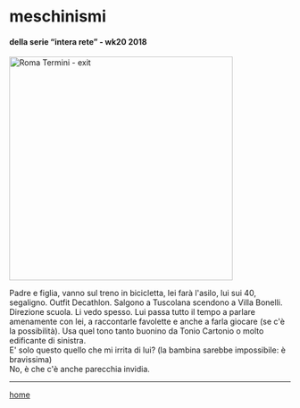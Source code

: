 # meschinismi    

#### della serie “intera rete” - wk20 2018  
<img src="https://drive.google.com/uc?id=17rQznWPkqwWjHw-rqaescuTgEmsfhdUf" alt="Roma Termini - exit" width="400">  
<!--- interarete019.png --->  

Padre e figlia, vanno sul treno in bicicletta, lei farà l'asilo, lui sui 40, segaligno. Outfit Decathlon. Salgono a Tuscolana scendono a Villa Bonelli. Direzione scuola. Li vedo spesso. Lui passa tutto il tempo a parlare amenamente con lei, a raccontarle favolette e anche a farla giocare (se c'è la possibilità). Usa quel tono tanto buonino da Tonio Cartonio o molto edificante di sinistra.  
E' solo questo quello che mi irrita di lui? (la bambina sarebbe impossibile: è bravissima)  
No, è che c'è anche parecchia invidia.  

---  
[home](/interarete.md)  